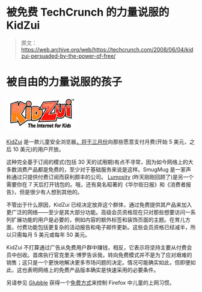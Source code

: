 # 被免费 TechCrunch 的力量说服的 KidZui

> 原文：<https://web.archive.org/web/https://techcrunch.com/2008/06/04/kidzui-persuaded-by-the-power-of-free/>

# 被自由的力量说服的孩子

[![](img/d5fcfb82566d762e3013a51f85f863e7.png)](https://web.archive.org/web/20221006202103/http://www.crunchbase.com/company/kidzui)

[KidZui](https://web.archive.org/web/20221006202103/http://www.kidzui.com/) 是一款儿童安全浏览器[，将于三月份](https://web.archive.org/web/20221006202103/http://www.beta.techcrunch.com/2008/03/18/kidzui-the-kid-safe-browser/)向那些愿意支付月费(开始 5 美元，之后 10 美元)的用户开放。

这种完全基于订阅的模式(包括 30 天的试用期)有点不寻常，因为如今网络上的大多数消费产品都是免费的，至少对于基础服务来说是这样。SmugMug 是一家声称通过只提供付费订阅而获利颇丰的公司。 [Lumosity](https://web.archive.org/web/20221006202103/http://www.lumosity.com/) (昨天刚刚回顾了)是另一个需要你在 7 天后打开钱包的。哦，还有臭名昭著的《华尔街日报》和《消费者报告》，但是很少有人想到其他的。

不管出于什么原因，KidZui 已经决定放弃这个群体，通过免费提供其产品来加入更广泛的网络——至少是其大部分功能。高级会员资格现在只对那些想要访问一系列扩展功能的用户是必要的，例如内容的额外标签和装饰页面的主题。在育儿方面，付费功能包括更复杂的活动报告和电子邮件更新。这些会员资格已经减半，所以只需每月 5 美元或每年 50 美元。

KidZui 不打算通过广告从免费用户群中赚钱，相反，它表示将坚持主要从付费会员中创收。首席执行官克里夫·博罗告诉我，转向免费模式并不是为了应对艰难的销售；这只是一个更快地解决更多市场问题的决定。情况可能确实如此，但即便如此，这也表明网络上的免费产品版本确实是快速采用的必要条件。

另请参见 [Glubble](https://web.archive.org/web/20221006202103/http://www.glubble.com/) 获得一个[免费方式](https://web.archive.org/web/20221006202103/http://www.beta.techcrunch.com/2007/06/18/glubble-makes-firefox-family-friendly/)来控制 Firefox 中儿童的上网习惯。